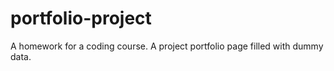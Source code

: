 # portfolio-project
A homework for a coding course. 
A project portfolio page filled with dummy data.
